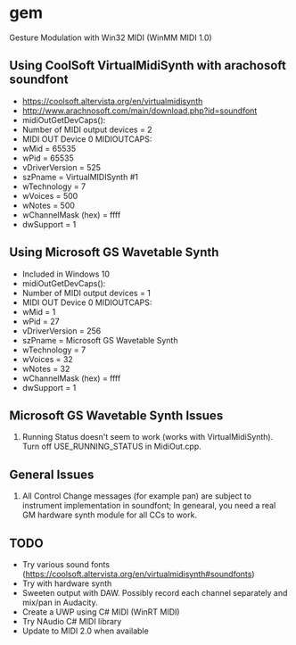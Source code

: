 # gem
Gesture Modulation with Win32 MIDI (WinMM MIDI 1.0)

## Using CoolSoft VirtualMidiSynth with arachosoft soundfont
- https://coolsoft.altervista.org/en/virtualmidisynth
- http://www.arachnosoft.com/main/download.php?id=soundfont
- midiOutGetDevCaps():
- Number of MIDI output devices = 2
- MIDI OUT Device 0 MIDIOUTCAPS:
- wMid = 65535
- wPid = 65535
- vDriverVersion = 525
- szPname = VirtualMIDISynth #1
- wTechnology = 7
- wVoices = 500
- wNotes = 500
- wChannelMask (hex) = ffff
- dwSupport = 1

## Using Microsoft GS Wavetable Synth
- Included in Windows 10
- midiOutGetDevCaps():
- Number of MIDI output devices = 1
- MIDI OUT Device 0 MIDIOUTCAPS:
- wMid = 1
- wPid = 27
- vDriverVersion = 256
- szPname = Microsoft GS Wavetable Synth
- wTechnology = 7
- wVoices = 32
- wNotes = 32
- wChannelMask (hex) = ffff
- dwSupport = 1

## Microsoft GS Wavetable Synth Issues
1. Running Status doesn't seem to work (works with VirtualMidiSynth). Turn off USE_RUNNING_STATUS in MidiOut.cpp.

## General Issues
1. All Control Change messages (for example pan) are subject to instrument implementation in soundfont; In genearal, you need a real GM hardware synth module for all CCs to work.

## TODO
- Try various sound fonts (https://coolsoft.altervista.org/en/virtualmidisynth#soundfonts)
- Try with hardware synth
- Sweeten output with DAW. Possibly record each channel separately and mix/pan in Audacity.
- Create a UWP using C# MIDI (WinRT MIDI)
- Try NAudio C# MIDI library
- Update to MIDI 2.0 when available
